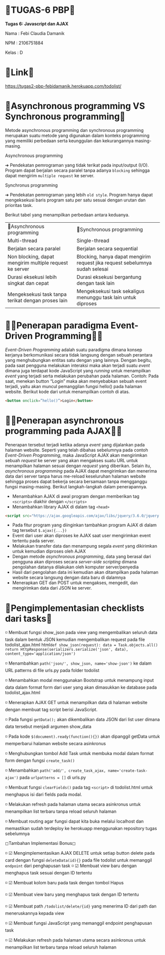 # 📑TUGAS-6 PBP📑

**Tugas 6: Javascript dan AJAX**

Nama	: Febi Claudia Damanik

NPM	: 2106751884

Kelas 	: D

# 🔗Link🔗
https://tugas2-pbp-febidamanik.herokuapp.com/todolist/

# 🔎Asynchronous programming VS Synchronous programming🔎
Metode asynchronous programming dan synchronous programming merupakan suatu metode yang digunakan dalam konteks programming yang memiliki perbedaan serta keunggulan dan kekurangannya masing-masing.

Asynchronous programming

➔ Pendekatan pemrograman yang tidak terikat pada input/output (I/O). Program dapat berjalan secara paralel tanpa adanya `blocking` sehingga dapat mengirim `multiple request` ke server. 

Synchronus programming

➔ Pendekatan pemrograman yang lebih `old style`. Program hanya dapat mengeksekusi baris program satu per satu sesuai dengan urutan dan prioritas task.

Berikut tabel yang menampilkan perbedaan antara keduanya.
<!DOCTYPE html>
<html>
<head>
	<meta charset="utf-8">
</head>
<body> 
 <table>
 	<tr>
 		<td>📴Asynchronous programming</td>
 		<td>📲Synchronous programming</td>
 	<tr>
 		<td>Multi-thread</td>
 		<td>Single-thread</td>
  <tr>
		<td>Berjalan secara paralel</td>
		<td>Berjalan secara sequential</td>
  <tr>
		<td>Non blocking, dapat mengirim multiple request ke server</td>
		<td>Blocking, hanya dapat mengirim request jika request sebelumnya sudah 		 selesai </td>
  <tr>
		<td>Durasi eksekusi lebih singkat dan cepat</td>
		<td>Durasi eksekusi bergantung dengan task lain</td>
  <tr>
		<td>Mengeksekusi task tanpa terikat dengan proses lain</td>
		<td>Mengeksekusi task sekaligus menunggu task lain untuk diproses</td>
   </tr>
	 
 </table>

</body>
</html>

# 🤷‍♂️Penerapan paradigma Event-Driven Programming🤷‍♂️
*Event-Driven Programming* adalah suatu paradigma dimana konsep kerjanya berkomunikasi secara tidak langsung dengan sebuah perantara yang menghubungkan entitas satu dengan yang lainnya. Dengan begitu, pada saat pengguna melakukan interaksi maka akan terjadi suatu *event* dimana juga terdapat kode JavaScript yang *running* untuk menampilkan *event* yang terjadi serta melakukan perubahan pada halaman.
Contoh: 
Pada saat, menekan button “Login” maka akan menyebabkan sebuah event terjadi, yaitu akan muncul pemanggilan fungsi hello() pada halaman website.
Berikut kode dari untuk menampilkan contoh di atas.
```html
<button onclick=”hello()”>Login</button>
```
# 👩‍💻Penerapan asynchronous programming pada AJAX👩‍💻
Penerapan tersebut terjadi ketika adanya *event* yang dijalankan pada halaman website. Seperti yang telah dibahas sebelumnya pada contoh *Event-Driven Programming*, maka JavaScript AJAX akan mengirimkan sebuah *request* ke server yang akan mengakses suatu URL untuk menampilkan halaman sesuai dengan *request* yang diberikan. Selain itu, *asynchronous programming* pada AJAX dapat mengirimkan dan menerima data dari server tanpa harus me-reload keseluruhan halaman website sehingga proses dapat bekerja secara bersamaan tanpa mengganggu fungsi masing-masing.
Berikut langkah-langkah dalam penerapannya.
- Menambahkan AJAX di awal program dengan memberikan tag `<scripts>` diakhir dengan `</scripts>`
- Menambahkan library AJAX di dalam tag `<head>` 
```html
<script src="https://ajax.googleapis.com/ajax/libs/jquery/3.6.0/jquery.min.js"></script>
```
- Pada fitur program yang diinginkan tambahkan program AJAX di dalam tag tersebut `$.ajax({...})`
- Event dari user akan diproses ke AJAX saat user mengirimkan event tertentu pada server.
- Melakukan transfer data dan menampung segala *event* yang dikirimkan untuk kemudian diproses oleh AJAX
- Dengan metode *asynchronous programming*, data yang berasal dari pengguna akan diproses secara *server-side scripting* dimana pengolahan datanya dilakukan oleh komputer server/penyedia
- Hasil dari pengolahan data ini kemudian akan ditampilkan pada halaman website secara langsung dengan data baru di dalamnya
- Menerapkan GET dan POST untuk mengakses, mengedit, dan mengirimkan data dari JSON ke server.
# 📌Pengimplementasian checklists dari tasks📌
◽ Membuat fungsi show_json pada view yang mengembalikan seluruh data task dalam bentuk JSON kemudian mengembalikan request pada file todolist_ajax.html
html```
def show_json(request):
    data = Task.objects.all()
    return HttpResponse(serializers.serialize('json', data), content_type='application/json')
    ```
    
◽ Menambahkan `path('json/', show_json, name='show-json')` ke dalam URL patterns di file urls.py pada folder todolist

◽ Menambahkan modal menggunakan Bootstrap untuk menampung input data dalam format form dari user yang akan dimasukkan ke database pada todolist_ajax.html 

◽ Menerapkan AJAX GET untuk menampilkan data di halaman website dengan membuat tag script berisi JavaScript. 

◽ Pada fungsi `getData();` akan dikembalikan data JSON dari list user dimana data tersebut menjadi argumen show_data

◽ Pada kode `$(document).ready(function(){})` akan dipanggil getData untuk memperbarui halaman website secara asinkronus

◽ Menghubungkan tombol Add Task untuk membuka modal dalam format form dengan fungsi `create_task()` 

◽ Menambahkan `path('add/', create_task_ajax, name='create-task-ajax')` pada `urlpatterns = []` di urls.py

◽ Membuat fungsi `clearFields()` pada tag `<script>` di todolist.html untuk menghapus isi dari fields pada modal.

◽ Melakukan refresh pada halaman utama secara asinkronus untuk menampilkan list terbaru tanpa reload seluruh halaman

◽ Membuat routing agar fungsi dapat kita buka melalui localhost dan memastikan sudah terdeploy ke herokuapp menggunakan repository tugas sebelumnya

◻Tambahan Implementasi Bonus◻

◽ ☑ Mengimplementasikan AJAX DELETE untuk setiap button delete pada card dengan fungsi `deleteData(id){}` pada file todolist untuk memanggil `endpoint` dari penghapusan task
◽ ☑ Membuat view baru dengan menghapus task sesuai dengan ID tertentu

◽ ☑ Membuat kolom baru pada task dengan tombol Hapus

◽ ☑ Membuat view baru yang menghapus task dengan ID tertentu

◽ ☑ Membuat path `/todolist/delete/{id}` yang menerima ID dari path dan meneruskannya kepada view

◽ ☑ Membuat fungsi JavaScript yang memanggil endpoint penghapusan task

◽ ☑ Melakukan refresh pada halaman utama secara asinkronus untuk menampilkan list terbaru tanpa reload seluruh halaman

